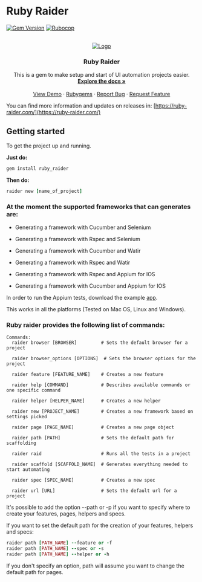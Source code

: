# Ruby Raider

[![Gem Version](https://badge.fury.io/rb/ruby_raider.svg)](https://badge.fury.io/rb/ruby_raider)
[![Rubocop](https://github.com/RubyRaider/ruby_raider/actions/workflows/rspec.yml/badge.svg)](https://github.com/RubyRaider/ruby_raider/actions/workflows/rspec.yml)

<!-- PROJECT LOGO -->
<br />
<div align="center">
  <a href="https://github.com/RubyRaider/ruby_raider">
    <img src="https://rubyraiderdotcom.files.wordpress.com/2022/05/logo_transparent_background-1.png" alt="Logo">
  </a>

  <h3 align="center">Ruby Raider</h3>
  <p align="center">
    This is a gem to make setup and start of UI automation projects easier.
    <br />
    <a href="https://github.com/RubyRaider/ruby_raider"><strong>Explore the docs »</strong></a>
    <br />
    <br />
    <a href="https://github.com/othneildrew/Best-README-Template">View Demo</a>
    ·
    <a href="https://rubygems.org/gems/ruby_raider">Rubygems</a>
    ·
    <a href="https://github.com/RubyRaider/ruby_raider/issues">Report Bug</a>
    ·
    <a href="https://github.com/RubyRaider/ruby_raider/issues">Request Feature</a>
  </p>
</div>

You can find more information and updates on releases in:
[https://ruby-raider.com/](https://ruby-raider.com/)

## Getting started

To get the project up and running.

**Just do:**

```ruby
gem install ruby_raider
```

**Then do:**

```ruby
raider new [name_of_project]
```

### At the moment the supported frameworks that can generates are:

* Generating a framework with Cucumber and Selenium

* Generating a framework with Rspec and Selenium

* Generating a framework with Cucumber and Watir

* Generating a framework with Rspec and Watir

* Generating a framework with Rspec and Appium for IOS

* Generating a framework with Cucumber and Appium for IOS

In order to run the Appium tests, download the example [app](https://github.com/cloudgrey-io/the-app/releases/tag/v1.10.0).

This works in all the platforms (Tested on Mac OS, Linux and Windows).

### Ruby raider provides the following list of commands:

```text
Commands:
  raider browser [BROWSER]         # Sets the default browser for a project
  
  raider browser_options [OPTIONS]  # Sets the browser options for the project

  raider feature [FEATURE_NAME]    # Creates a new feature
  
  raider help [COMMAND]            # Describes available commands or one specific command
  
  raider helper [HELPER_NAME]      # Creates a new helper
  
  raider new [PROJECT_NAME]        # Creates a new framework based on settings picked
  
  raider page [PAGE_NAME]          # Creates a new page object
  
  raider path [PATH]               # Sets the default path for scaffolding
  
  raider raid                      # Runs all the tests in a project
  
  raider scaffold [SCAFFOLD_NAME]  # Generates everything needed to start automating
  
  raider spec [SPEC_NAME]          # Creates a new spec
  
  raider url [URL]                 # Sets the default url for a project
```

It's possible to add the option --path or -p if you want to specify where to create your features, pages, helpers and
specs.

If you want to set the default path for the creation of your features, helpers and specs:

```ruby
raider path [PATH_NAME] --feature or -f
raider path [PATH_NAME] --spec or -s
raider path [PATH_NAME] --helper or -h
```

If you don't specify an option, path will assume you want to change the default path for pages.
